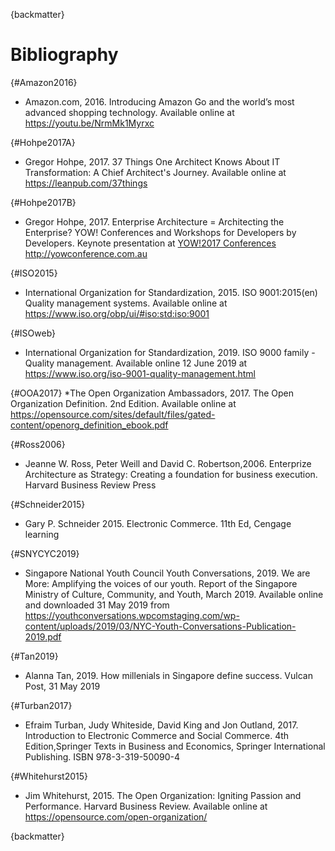 {backmatter}

#  Bibliography

{#Amazon2016}
* Amazon.com, 2016. Introducing Amazon Go and the world’s most advanced shopping technology. Available online at https://youtu.be/NrmMk1Myrxc


{#Hohpe2017A}
* Gregor Hohpe, 2017. 37 Things One Architect Knows About IT Transformation: A Chief Architect's Journey. Available online at https://leanpub.com/37things


{#Hohpe2017B}
* Gregor Hohpe, 2017. Enterprise Architecture = Architecting the Enterprise? YOW! Conferences and Workshops for Developers by Developers. Keynote presentation at [YOW!2017 Conferences](https://youtu.be/pUYEVJVNSGc) http://yowconference.com.au


{#ISO2015}
* International Organization for Standardization, 2015. ISO 9001:2015(en) Quality management systems. Available online at  https://www.iso.org/obp/ui/#iso:std:iso:9001


{#ISOweb}
* International Organization for Standardization, 2019. ISO 9000 family - Quality management. Available online 12 June 2019 at https://www.iso.org/iso-9001-quality-management.html


{#OOA2017}
*The Open Organization Ambassadors, 2017. The Open Organization Definition. 2nd Edition. Available online at https://opensource.com/sites/default/files/gated-content/openorg_definition_ebook.pdf


{#Ross2006}
* Jeanne W. Ross, Peter Weill and David C. Robertson,2006. Enterprize Architecture as Strategy: Creating a foundation for business execution.  Harvard Business Review Press

{#Schneider2015}
* Gary P. Schneider  2015.  Electronic Commerce. 11th Ed,  Cengage learning  


{#SNYCYC2019}
* Singapore National Youth Council Youth Conversations, 2019. We are More: Amplifying the voices of our youth. Report of the Singapore Ministry of Culture, Community, and Youth, March 2019. Available online and downloaded 31 May 2019 from https://youthconversations.wpcomstaging.com/wp-content/uploads/2019/03/NYC-Youth-Conversations-Publication-2019.pdf


{#Tan2019}
* Alanna Tan, 2019. How millenials in Singapore define success. Vulcan Post, 31 May 2019


{#Turban2017}
* Efraim Turban, Judy Whiteside, David King and Jon Outland, 2017. Introduction to Electronic Commerce and Social Commerce. 4th Edition,Springer Texts in Business and Economics, Springer International Publishing. ISBN 978-3-319-50090-4


{#Whitehurst2015}
* Jim Whitehurst, 2015. The Open Organization: Igniting Passion and Performance. Harvard Business Review. Available online at https://opensource.com/open-organization/

{backmatter} 

